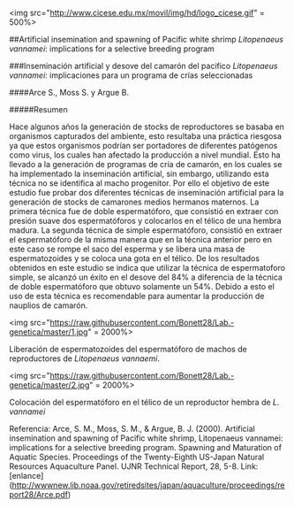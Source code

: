 <img src="http://www.cicese.edu.mx/movil/img/hd/logo_cicese.gif" = 500%>


##Artificial insemination and spawning of Pacific white shrimp *Litopenaeus vannamei*: implications for a selective breeding program

###Inseminación artificial y desove del camarón del pacifico *Litopenaeus vannamei*: implicaciones para un programa de crías seleccionadas

####Arce S., Moss S. y Argue B. 

#####Resumen

Hace algunos años la generación de stocks de reproductores se basaba en organismos capturados del ambiente, esto resultaba una práctica
riesgosa ya que estos organismos podrían ser portadores de diferentes patógenos como virus, los cuales han afectado la producción a nivel
mundial. Esto ha llevado a la generación de programas de cría de camarón, en los cuales se ha implementado la inseminación artificial, sin
embargo, utilizando esta técnica no se identifica al macho progenitor. Por ello el objetivo de este estudio fue probar dos diferentes 
técnicas de inseminación artificial para la generación de stocks de camarones medios hermanos maternos. La primera técnica fue de doble 
espermatóforo, que consistió en extraer con presión suave dos espermatóforos  y colocarlos en el télico de una hembra madura. La segunda 
técnica de simple espermatóforo, consistió en extraer el espermatóforo de la misma manera que en la técnica anterior pero en este caso se 
rompe el saco del esperma y se libera una masa de espermatozoides y se coloca una gota en el télico. De los resultados obtenidos en este
estudio se indica que utilizar la técnica de espermatoforo simple, se alcanzó un éxito en el desove del 84% a diferencia de la técnica de
doble espermatóforo que obtuvo solamente un 54%. Debido a esto el uso de esta técnica es recomendable para aumentar la producción de
nauplios de camarón. 



<img src="https://raw.githubusercontent.com/Bonett28/Lab.-genetica/master/1.jpg" = 2000%>

Liberación de espermatozoides del espermatóforo de machos de reproductores de *Litopenaeus vannaemi*.


<img src="https://raw.githubusercontent.com/Bonett28/Lab.-genetica/master/2.jpg" = 2000%>

Colocación del espermatóforo en el télico de un reproductor hembra de *L. vannamei* 


Referencia: 
Arce, S. M., Moss, S. M., & Argue, B. J. (2000). Artificial insemination and spawning of Pacific white shrimp, Litopenaeus vannamei: 
implications for a selective breeding program. Spawning and Maturation of Aquatic Species. Proceedings of the Twenty-Eighth US-Japan 
Natural Resources Aquaculture Panel. UJNR Technical Report, 28, 5-8.
Link: [enlance] (http://wwwnew.lib.noaa.gov/retiredsites/japan/aquaculture/proceedings/report28/Arce.pdf)

